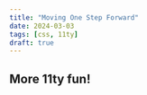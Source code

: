 ```yaml
---
title: "Moving One Step Forward"
date: 2024-03-03
tags: [css, 11ty]
draft: true
---
```

## More 11ty fun!

